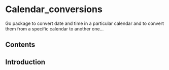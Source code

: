# Calendar_conversions

Go package to convert date and time in a particular calendar and to convert them from a specific calendar to another one...

## Contents

## Introduction
